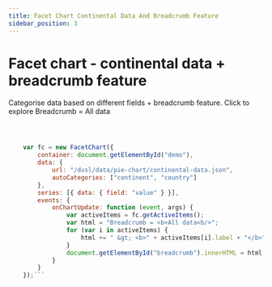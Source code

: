 ```yaml
---
title: Facet Chart Continental Data And Breadcrumb Feature
sidebar_position: 3
---
```


# Facet chart - continental data + breadcrumb feature

Categorise data based on different fields + breadcrumb feature. Click to explore
Breadcrumb = All data
<!-- Image -->
```js 



    var fc = new FacetChart({
        container: document.getElementById("demo"),
        data: {
            url: "/dvsl/data/pie-chart/continental-data.json",
            autoCategories: ["continent", "country"]
        },
        series: [{ data: { field: "value" } }],
        events: {
            onChartUpdate: function (event, args) {
                var activeItems = fc.getActiveItems();
                var html = "Breadcrumb = <b>All data<b/>";
                for (var i in activeItems) {
                    html += " &gt; <b>" + activeItems[i].label + "</b>";
                }
                document.getElementById("breadcrumb").innerHTML = html;
            }
        }
    });```